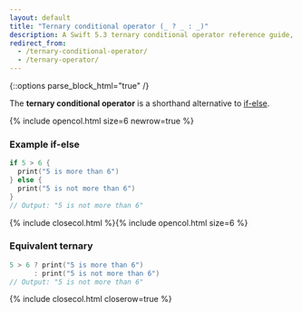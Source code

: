 ```yaml
---
layout: default
title: "Ternary conditional operator (_ ? _ : _)"
description: A Swift 5.3 ternary conditional operator reference guide, with an example and a comparison to if-else.
redirect_from:
  - /ternary-conditional-operator/
  - /ternary-operator/
---
```

{::options parse_block_html="true" /}

The **ternary conditional operator** is a shorthand alternative to [if-else](/if).

{% include opencol.html size=6 newrow=true %}

### Example if-else

```swift
if 5 > 6 {
  print("5 is more than 6")
} else {
  print("5 is not more than 6")
}
// Output: "5 is not more than 6"
```

{% include closecol.html %}{% include opencol.html size=6 %}

### Equivalent ternary

```swift
5 > 6 ? print("5 is more than 6")
      : print("5 is not more than 6")
// Output: "5 is not more than 6"
```

{% include closecol.html closerow=true %}
